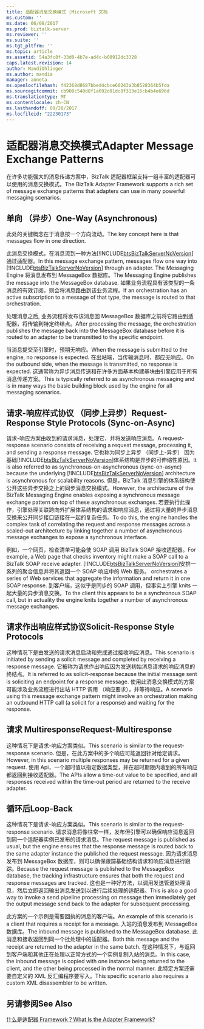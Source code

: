 ```yaml
---
title: 适配器消息交换模式 |Microsoft 文档
ms.custom: ''
ms.date: 06/08/2017
ms.prod: biztalk-server
ms.reviewer: ''
ms.suite: ''
ms.tgt_pltfrm: ''
ms.topic: article
ms.assetid: 54a3fc8f-33d0-4b7e-ad4c-b00912dc3328
caps.latest.revision: 14
author: MandiOhlinger
ms.author: mandia
manager: anneta
ms.openlocfilehash: f42368d8687bbed4cbce60243a3b8528364b5fda
ms.sourcegitcommit: cb908c540d8f1a692d01dc8f313e16cb4b4e696d
ms.translationtype: MT
ms.contentlocale: zh-CN
ms.lasthandoff: 09/20/2017
ms.locfileid: "22230173"
---
```

# <a name="adapter-message-exchange-patterns"></a><span data-ttu-id="6ef47-102">适配器消息交换模式</span><span class="sxs-lookup"><span data-stu-id="6ef47-102">Adapter Message Exchange Patterns</span></span>
<span data-ttu-id="6ef47-103">在许多功能强大的消息传递方案中，BizTalk 适配器框架支持一组丰富的适配器可以使用的消息交换模式。</span><span class="sxs-lookup"><span data-stu-id="6ef47-103">The BizTalk Adapter Framework supports a rich set of message exchange patterns that adapters can use in many powerful messaging scenarios.</span></span>  
  
## <a name="one-way-asynchronous"></a><span data-ttu-id="6ef47-104">单向 （异步）</span><span class="sxs-lookup"><span data-stu-id="6ef47-104">One-Way (Asynchronous)</span></span>  
 <span data-ttu-id="6ef47-105">此处的关键概念在于消息按一个方向流动。</span><span class="sxs-lookup"><span data-stu-id="6ef47-105">The key concept here is that messages flow in one direction.</span></span>  
  
 <span data-ttu-id="6ef47-106">此消息交换模式，在消息流到一种方法[!INCLUDE[btsBizTalkServerNoVersion](../includes/btsbiztalkservernoversion-md.md)]通过适配器。</span><span class="sxs-lookup"><span data-stu-id="6ef47-106">In this message exchange pattern, messages flow one way into [!INCLUDE[btsBizTalkServerNoVersion](../includes/btsbiztalkservernoversion-md.md)] through an adapter.</span></span> <span data-ttu-id="6ef47-107">The Messaging Engine 将消息发布到 MessageBox 数据库。</span><span class="sxs-lookup"><span data-stu-id="6ef47-107">The Messaging Engine publishes the message into the MessageBox database.</span></span> <span data-ttu-id="6ef47-108">如果业务流程具有该类型的一条消息的有效订阅，则会将消息路由到该业务流程。</span><span class="sxs-lookup"><span data-stu-id="6ef47-108">If an orchestration has an active subscription to a message of that type, the message is routed to that orchestration.</span></span>  
  
 <span data-ttu-id="6ef47-109">处理消息之后, 业务流程将发布该消息回 MessageBox 数据库之前将它路由到适配器，将传输到特定终结点。</span><span class="sxs-lookup"><span data-stu-id="6ef47-109">After processing the message, the orchestration publishes the message back into the MessageBox database before it is routed to an adapter to be transmitted to the specific endpoint.</span></span>  
  
 <span data-ttu-id="6ef47-110">当消息提交至引擎时，预期无响应。</span><span class="sxs-lookup"><span data-stu-id="6ef47-110">When the message is submitted to the engine, no response is expected.</span></span> <span data-ttu-id="6ef47-111">在出站端，当传输消息时，都应无响应。</span><span class="sxs-lookup"><span data-stu-id="6ef47-111">On the outbound side, when the message is transmitted, no response is expected.</span></span> <span data-ttu-id="6ef47-112">这通常称为异步消息传送和在许多方面基本构建基块由引擎应用于所有消息传递方案。</span><span class="sxs-lookup"><span data-stu-id="6ef47-112">This is typically referred to as asynchronous messaging and is in many ways the basic building block used by the engine for all messaging scenarios.</span></span>  
  
## <a name="request-response-style-protocols-sync-on-async"></a><span data-ttu-id="6ef47-113">请求-响应样式协议 （同步上异步）</span><span class="sxs-lookup"><span data-stu-id="6ef47-113">Request-Response Style Protocols (Sync-on-Async)</span></span>  
 <span data-ttu-id="6ef47-114">请求-响应方案由收到的请求消息，处理它，并将发送响应消息。</span><span class="sxs-lookup"><span data-stu-id="6ef47-114">A request-response scenario consists of receiving a request message, processing it, and sending a response message.</span></span> <span data-ttu-id="6ef47-115">它也称为同步上异步 （同步上-异步） 因为基础[!INCLUDE[btsBizTalkServerNoVersion](../includes/btsbiztalkservernoversion-md.md)]体系结构是异步的可伸缩性原因。</span><span class="sxs-lookup"><span data-stu-id="6ef47-115">It is also referred to as synchronous-on-asynchronous (sync-on-async) because the underlying [!INCLUDE[btsBizTalkServerNoVersion](../includes/btsbiztalkservernoversion-md.md)] architecture is asynchronous for scalability reasons.</span></span> <span data-ttu-id="6ef47-116">但是，BizTalk 消息引擎的体系结构使公开这些异步交换之上的同步消息交换模式。</span><span class="sxs-lookup"><span data-stu-id="6ef47-116">However, the architecture of the BizTalk Messaging Engine enables exposing a synchronous message exchange pattern on top of these asynchronous exchanges.</span></span> <span data-ttu-id="6ef47-117">若要执行此操作，引擎处理关联跨向外扩展体系结构的请求和响应消息，通过将大量的异步消息交换来公开同步接口链接在一起的复杂任务。</span><span class="sxs-lookup"><span data-stu-id="6ef47-117">To do this, the engine handles the complex task of correlating the request and response messages across a scaled-out architecture by linking together a number of asynchronous message exchanges to expose a synchronous interface.</span></span>  
  
 <span data-ttu-id="6ef47-118">例如，一个网页，检查清单可能会使 SOAP 调用 BizTalk SOAP 接收适配器。</span><span class="sxs-lookup"><span data-stu-id="6ef47-118">For example, a Web page that checks inventory might make a SOAP call to a BizTalk SOAP receive adapter.</span></span> [!INCLUDE[btsBizTalkServerNoVersion](../includes/btsbiztalkservernoversion-md.md)]<span data-ttu-id="6ef47-119">安排一系列的聚合信息并将其返回一个 SOAP 响应中的 Web 服务。</span><span class="sxs-lookup"><span data-stu-id="6ef47-119"> orchestrates a series of Web services that aggregate the information and return it in one SOAP response.</span></span> <span data-ttu-id="6ef47-120">到客户端，这似乎是同步的 SOAP 调用，但事实上引擎 knits 一起大量的异步消息交换。</span><span class="sxs-lookup"><span data-stu-id="6ef47-120">To the client this appears to be a synchronous SOAP call, but in actuality the engine knits together a number of asynchronous message exchanges.</span></span>  
  
## <a name="solicit-response-style-protocols"></a><span data-ttu-id="6ef47-121">请求作出响应样式协议</span><span class="sxs-lookup"><span data-stu-id="6ef47-121">Solicit-Response Style Protocols</span></span>  
 <span data-ttu-id="6ef47-122">这种情况下是由发送的请求消息启动和完成通过接收响应消息。</span><span class="sxs-lookup"><span data-stu-id="6ef47-122">This scenario is initiated by sending a solicit message and completed by receiving a response message.</span></span> <span data-ttu-id="6ef47-123">它被称为请求作出响应因为发送初始消息请求的响应消息的终结点。</span><span class="sxs-lookup"><span data-stu-id="6ef47-123">It is referred to as solicit-response because the initial message sent is soliciting an endpoint for a response message.</span></span> <span data-ttu-id="6ef47-124">使用此消息交换模式的方案可能涉及业务流程进行出站 HTTP 调用 （响应要求），并等待响应。</span><span class="sxs-lookup"><span data-stu-id="6ef47-124">A scenario using this message exchange pattern might involve an orchestration making an outbound HTTP call (a solicit for a response) and waiting for the response.</span></span>  
  
## <a name="request-multiresponse"></a><span data-ttu-id="6ef47-125">请求 Multiresponse</span><span class="sxs-lookup"><span data-stu-id="6ef47-125">Request-Multiresponse</span></span>  
 <span data-ttu-id="6ef47-126">这种情况下是请求-响应方案类似。</span><span class="sxs-lookup"><span data-stu-id="6ef47-126">This scenario is similar to the request-response scenario.</span></span> <span data-ttu-id="6ef47-127">但是，在此方案中的多个响应可能返回针对给定请求。</span><span class="sxs-lookup"><span data-stu-id="6ef47-127">However, in this scenario multiple responses may be returned for a given request.</span></span> <span data-ttu-id="6ef47-128">使用 Api，一个超时值以指定数据类型，并在超时期限内收到的所有响应都返回到接收适配器。</span><span class="sxs-lookup"><span data-stu-id="6ef47-128">The APIs allow a time-out value to be specified, and all responses received within the time-out period are returned to the receive adapter.</span></span>  
  
## <a name="loop-back"></a><span data-ttu-id="6ef47-129">循环后</span><span class="sxs-lookup"><span data-stu-id="6ef47-129">Loop-Back</span></span>  
 <span data-ttu-id="6ef47-130">这种情况下是请求-响应方案类似。</span><span class="sxs-lookup"><span data-stu-id="6ef47-130">This scenario is similar to the request-response scenario.</span></span> <span data-ttu-id="6ef47-131">请求消息将像往常一样，发布但引擎可以确保响应消息返回到同一个适配器实例已发布的请求消息。</span><span class="sxs-lookup"><span data-stu-id="6ef47-131">The request message is published as usual, but the engine ensures that the response message is routed back to the same adapter instance the published the request message.</span></span> <span data-ttu-id="6ef47-132">因为请求消息发布到 MessageBox 数据库，则可以确保跟踪基础结构请求和响应消息进行跟踪。</span><span class="sxs-lookup"><span data-stu-id="6ef47-132">Because the request message is published to the MessageBox database, the tracking infrastructure ensures that both the request and response messages are tracked.</span></span> <span data-ttu-id="6ef47-133">这也是一种好方法，以调用发送管道处理消息，然后立即返回输出消息发送到以进行后续处理的适配器。</span><span class="sxs-lookup"><span data-stu-id="6ef47-133">This is also a good way to invoke a send pipeline processing on message then immediately get the output message send back to the adapter for subsequent processing.</span></span>  
  
 <span data-ttu-id="6ef47-134">此方案的一个示例是需要回执的消息的客户端。</span><span class="sxs-lookup"><span data-stu-id="6ef47-134">An example of this scenario is a client that requires a receipt for a message.</span></span> <span data-ttu-id="6ef47-135">入站的消息发布到 MessageBox 数据库。</span><span class="sxs-lookup"><span data-stu-id="6ef47-135">The inbound message is published to the MessageBox database.</span></span> <span data-ttu-id="6ef47-136">此消息和接收返回到同一个批处理中的适配器。</span><span class="sxs-lookup"><span data-stu-id="6ef47-136">Both this message and the receipt are returned to the adapter in the same batch.</span></span> <span data-ttu-id="6ef47-137">在这种情况下，与返回到客户端和其他正在处理以正常方式的一个实例复制入站的消息。</span><span class="sxs-lookup"><span data-stu-id="6ef47-137">In this case, the inbound message is copied with one instance being returned to the client, and the other being processed in the normal manner.</span></span> <span data-ttu-id="6ef47-138">此特定方案还需要自定义的 XML 反汇编程序要写入。</span><span class="sxs-lookup"><span data-stu-id="6ef47-138">This specific scenario also requires a custom XML disassembler to be written.</span></span>  
  
## <a name="see-also"></a><span data-ttu-id="6ef47-139">另请参阅</span><span class="sxs-lookup"><span data-stu-id="6ef47-139">See Also</span></span>  
 [<span data-ttu-id="6ef47-140">什么是适配器 Framework？</span><span class="sxs-lookup"><span data-stu-id="6ef47-140">What Is the Adapter Framework?</span></span>](../core/what-is-the-adapter-framework.md)